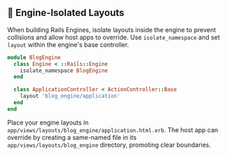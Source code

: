 ## 🚀 Engine-Isolated Layouts
When building Rails Engines, isolate layouts inside the engine to prevent collisions and allow host apps to override. Use `isolate_namespace` and set `layout` within the engine's base controller.

```ruby
module BlogEngine
  class Engine < ::Rails::Engine
    isolate_namespace BlogEngine
  end

  class ApplicationController < ActionController::Base
    layout 'blog_engine/application'
  end
end
```

Place your engine layouts in `app/views/layouts/blog_engine/application.html.erb`. The host app can override by creating a same-named file in its `app/views/layouts/blog_engine` directory, promoting clear boundaries.